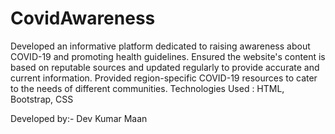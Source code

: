 # CovidAwareness

Developed an informative platform dedicated to raising awareness about COVID-19 and promoting health guidelines. Ensured the website's content is based on reputable sources and updated regularly to provide accurate and current information. Provided region-specific COVID-19 resources to cater to the needs of different communities. Technologies Used : HTML, Bootstrap, CSS

Developed by:- Dev Kumar Maan

